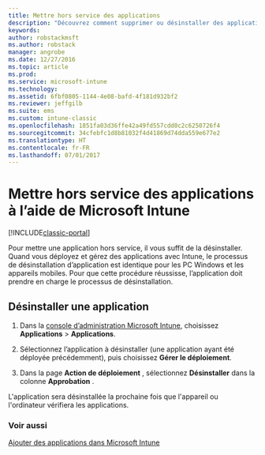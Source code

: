 ```yaml
---
title: Mettre hors service des applications
description: "Découvrez comment supprimer ou désinstaller des applications à l’aide d’Intune."
keywords: 
author: robstackmsft
ms.author: robstack
manager: angrobe
ms.date: 12/27/2016
ms.topic: article
ms.prod: 
ms.service: microsoft-intune
ms.technology: 
ms.assetid: 6fbf0805-1144-4e08-bafd-4f181d932bf2
ms.reviewer: jeffgilb
ms.suite: ems
ms.custom: intune-classic
ms.openlocfilehash: 1851fa03d36ffe42a49fd557cdd0c2c6250726f4
ms.sourcegitcommit: 34cfebfc1d8b81032f4d41869d74dda559e677e2
ms.translationtype: HT
ms.contentlocale: fr-FR
ms.lasthandoff: 07/01/2017
---
```

# <a name="retire-apps-using-microsoft-intune"></a>Mettre hors service des applications à l’aide de Microsoft Intune

[!INCLUDE[classic-portal](../includes/classic-portal.md)]

Pour mettre une application hors service, il vous suffit de la désinstaller. Quand vous déployez et gérez des applications avec Intune, le processus de désinstallation d’application est identique pour les PC Windows et les appareils mobiles. Pour que cette procédure réussisse, l’application doit prendre en charge le processus de désinstallation.

## <a name="uninstall-an-app"></a>Désinstaller une application

1.  Dans la [console d’administration Microsoft Intune](https://manage.microsoft.com), choisissez **Applications** &gt; **Applications**.

2.  Sélectionnez l’application à désinstaller (une application ayant été déployée précédemment), puis choisissez **Gérer le déploiement**.

3.  Dans la page **Action de déploiement** , sélectionnez **Désinstaller** dans la colonne **Approbation** .

L'application sera désinstallée la prochaine fois que l'appareil ou l'ordinateur vérifiera les applications.

### <a name="see-also"></a>Voir aussi
[Ajouter des applications dans Microsoft Intune](add-apps.md)
